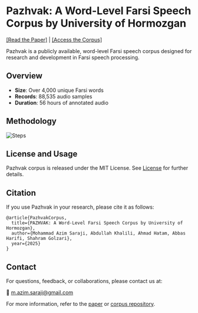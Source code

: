 # Pazhvak: A Word-Level Farsi Speech Corpus by University of Hormozgan

[[Read the Paper]](#) | [[Access the Corpus]](https://hormozgan.ac.ir/home/index/33/91/2164)

Pazhvak is a publicly available, word-level Farsi speech corpus designed for research and development in Farsi speech processing. 

## Overview
- **Size**: Over 4,000 unique Farsi words
- **Records**: 88,535 audio samples
- **Duration**: 56 hours of annotated audio

## Methodology
![Steps](https://github.com/user-attachments/assets/6ad141d1-3018-41c5-81c0-b6d8cb5fb4c2)

## License and Usage
Pazhvak corpus is released under the MIT License. See [License](licensce) for further details.


## Citation 
If you use Pazhvak in your research, please cite it as follows:

```
@article{PazhvakCorpus,
  title={PAZHVAK: A Word-Level Farsi Speech Corpus by University of
Hormozgan},
  author={Mohammad Azim Saraji, Abdullah Khalili, Ahmad Hatam, Abbas Harifi, Shahram Golzari},
  year={2025}
}
```
## Contact
For questions, feedback, or collaborations, please contact us at:

📧 m.azim.saraji@gmail.com

For more information, refer to the [paper](#) or [corpus repository](https://hormozgan.ac.ir/home/index/33/91/2164).

